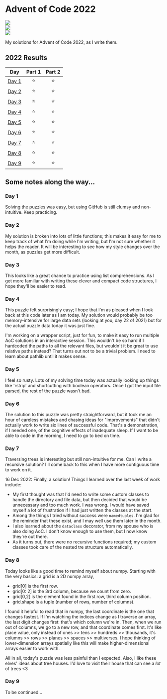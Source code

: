 # Advent of Code 2022

![](https://img.shields.io/badge/day%20📅-17-blue)	
![](https://img.shields.io/badge/stars%20⭐-18-yellow)	
![](https://img.shields.io/badge/days%20completed-9-red)	

My solutions for Advent of Code 2022, as I write them.

<!--- advent_readme_stars table --->
## 2022 Results

| Day | Part 1 | Part 2 |
| :---: | :---: | :---: |
| [Day 1](https://adventofcode.com/2022/day/1) | ⭐ | ⭐ |
| [Day 2](https://adventofcode.com/2022/day/2) | ⭐ | ⭐ |
| [Day 3](https://adventofcode.com/2022/day/3) | ⭐ | ⭐ |
| [Day 4](https://adventofcode.com/2022/day/4) | ⭐ | ⭐ |
| [Day 5](https://adventofcode.com/2022/day/5) | ⭐ | ⭐ |
| [Day 6](https://adventofcode.com/2022/day/6) | ⭐ | ⭐ |
| [Day 7](https://adventofcode.com/2022/day/7) | ⭐ | ⭐ |
| [Day 8](https://adventofcode.com/2022/day/8) | ⭐ | ⭐ |
| [Day 9](https://adventofcode.com/2022/day/9) | ⭐ | ⭐ |
<!--- advent_readme_stars table --->

## Some notes along the way...

### Day 1

Solving the puzzles was easy, but using GitHub is still clumsy and non-intuitive. Keep practicing.

### Day 2

My solution is broken into lots of little functions; this makes it easy for me to keep track of what I'm doing while I'm
writing, but I'm not sure whether it helps the reader. It will be interesting to see how my style changes over the
month, as puzzles get more difficult.

### Day 3

This looks like a great chance to practice using list comprehensions. As I get more familiar with writing these clever
and compact code structures, I hope they'll be easier to read.

### Day 4

This puzzle felt surprisingly easy; I hope that I'm as pleased when I look back at this code later as I am today. My
solution would probably be too memory-intensive for large data sets (looking at you, day 22 of 2021) but for the actual
puzzle data today it was just fine.

I'm working on a wrapper script, just for fun, to make it easy to run multiple AoC solutions in an interactive session.
This wouldn't be so hard if I hardcoded the paths to all the relevant files, but wouldn't it be great to use relative
paths instead? That turns out not to be a trivial problem. I need to learn about pathlib until it makes sense.

### Day 5

I feel so rusty. Lots of my solving time today was actually looking up things like 'rstrip' and shortcutting with
boolean operators. Once I got the input file parsed, the rest of the puzzle wasn't bad.

### Day 6

The solution to this puzzle was pretty straightforward, but it took me an hour of careless mistakes and chasing ideas
for "improvements" that didn't actually work to write six lines of successful code. That's a demonstration, if I needed
one, of the cognitive effects of inadequate sleep. If I want to be able to code in the morning, I need to go to bed on
time.

### Day 7

Traversing trees is interesting but still non-intuitive for me. Can I write a recursive solution? I'll come back to this
when I have more contiguous time to work on it.

16 Dec 2022: Finally, a solution! Things I learned over the last week of work include:

* My first thought was that I'd need to write some custom classes to handle the directory and file data, but then
  decided that would be unnecessary and too much work. I was wrong. I would have saved myself a lot of frustration if I
  had just written the classes at the start.
* Among the things I tried without success were `namedtuples`. I'm glad for the reminder that these exist, and I may
  well use them later in the month.
* I also learned about the `dataclass` decorator, from my spouse who is also doing AoC. I don't know enough to use them,
  but I now know they're out there.
* As it turns out, there were no recursive functions required; my custom classes took care of the nested tre structure
  automatically.

### Day 8

Today looks like a good time to remind myself about numpy.
Starting with the very basics: a grid is a 2D numpy array,

* grid[0] is the first row.
* grid[0: 2] is the 3rd column, because we count from zero.
* grid[0,2] is the element found in the first row, third column position.
* grid.shape is a tuple (number of rows, number of columns).

I found it helpful to read that in numpy, the last coordinate is the one that changes fastest. If I'm watching the
indices change as I traverse an array, the last digit changes first: that's which column we're in. Then, when we run out
of columns, we go to a new row, and that coordinate comes first. It's like place value, only instead of ones >> tens >>
hundreds >> thousands, it's columns >> rows >> planes >> spaces >> multiverses. I hope thinking of lower-dimension
arrays spatially like this will make higher-dimensional arrays easier to work with.

All in all, today's puzzle was less painful than I expected. Also, I like these elves' ideas about tree houses. I'd love
to visit their house that can see a *lot* of trees <3

### Day 9

To be continued...
